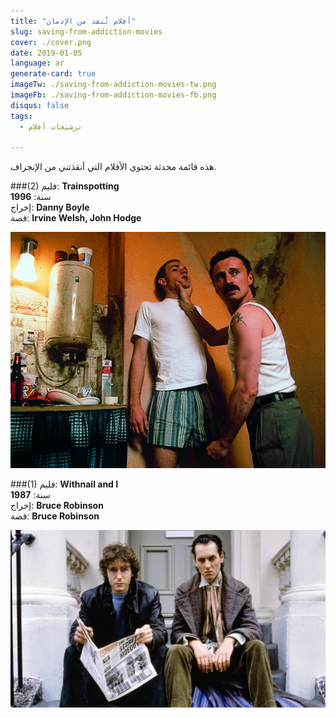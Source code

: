 ```yaml
---
title: "أفلام تُنقذ من الإدمان"
slug: saving-from-addiction-movies
cover: ./cover.png
date: 2019-01-05
language: ar
generate-card: true
imageTw: ./saving-from-addiction-movies-tw.png
imageFb: ./saving-from-addiction-movies-fb.png
disqus: false
tags:
  - ترشيحات أفلام

---
```

هذه قائمة محدثة تحتوي الأفلام التي أنقذتني من الإنجراف.
<!-- end -->

###(2)
فليم: **Trainspotting**<br>
سنة: **1996**<br>
إخراج: **Danny Boyle**<br>
قصة: **Irvine Welsh,  John Hodge**<br>

![Trainspotting](./trainspotting.jpg)

###(1)
فليم: **Withnail and I**<br>
سنة: **1987**<br>
إخراج: **Bruce Robinson**<br>
قصة: **Bruce Robinson**<br>

![Withnail and I](./withnail-and-i.jpg)
